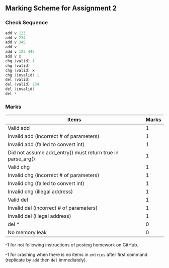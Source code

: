 ## Marking Scheme for Assignment 2

### Check Sequence

```C++
add v 123
add v 234
add v 345
add v
add v 123 445
add v x
chg (valid) 1
chg (valid)
chg (valid) x
chg (invalid) 1
del (valid)
del (valid) 234
del (invalid)
del *
```
### Marks

| Items                                    | Marks |
| ---------------------------------------- | ----- |
| Valid add                                | 1     |
| Invalid add (incorrect # of parameters)  | 1     |
| Invalid add (failed to convert int)      | 1     |
| Did not assume add_entry() must return true in parse_arg() | 1     |
| Valid chg                                | 1     |
| Invalid chg (incorrect # of parameters)  | 1     |
| Invalid chg (failed to convert int)      | 1     |
| Invalid chg (illegal address)            | 1     |
| Valid del                                | 1     |
| Invalid del (incorrect # of parameters)  | 1     |
| Invalid del (illegal address)            | 1     |
| del *                                    | 0     |
| No memory leak                           | 0     |

-1 for not following instructions of posting homework on GitHub.

-1 for crashing when there is no items in `entries` after first command (replicate by `add` then `del` immediately).